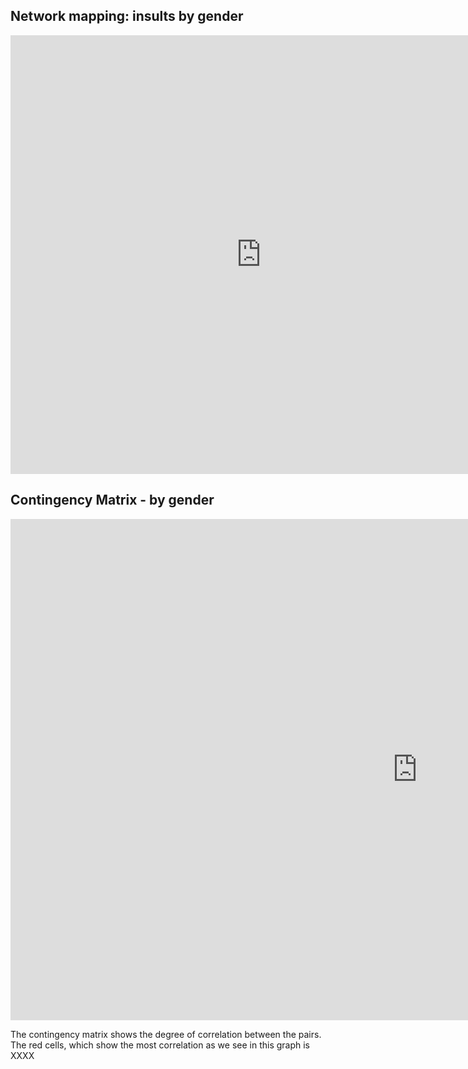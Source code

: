 ## Network mapping: insults by gender 
<iframe src="https://documents.cortext.net/2c39/2c39d54acc64899611925db8838536bb/53303/maps/hn-usrep26876_7218top150-ISItermsinsultsintweets-ISItermsgender-chi2cooc-99999-oT0.09-9999-louFalse.pdf" frameborder="0" style="overflow:hidden;border:1px solid #DDDDDD;" width="800" height="700" allowfullscreen></iframe>

## Contingency Matrix - by gender 
<iframe src="https://documents.cortext.net/9c84/9c84fef26dc30f981a40900635a7b494/52995/contingency_matrix-usrep2-logTrue-ISItermsgender-ISItermsinsultsintweets-y6876_7218-reordered-nFchi2.pdf" frameborder="0" style="overflow:hidden;border:1px solid #DDDDDD;" width="1300" height="800" allowfullscreen></iframe>

The contingency matrix shows the degree of correlation between the pairs. The red cells, which show the most correlation as we see in this graph is XXXX
